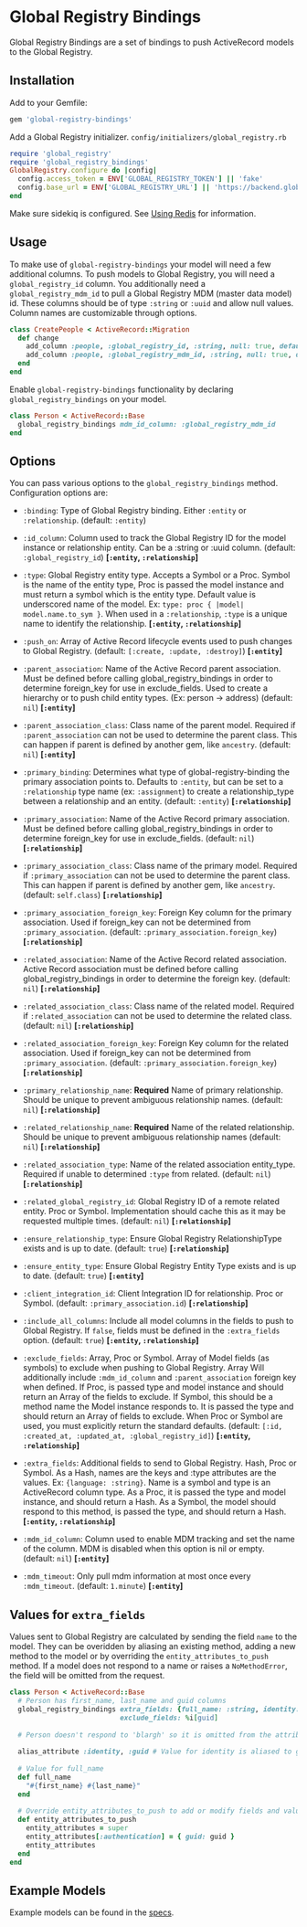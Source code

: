 # Global Registry Bindings

Global Registry Bindings are a set of bindings to push ActiveRecord models to the Global Registry.


## Installation

Add to your Gemfile:
```ruby
gem 'global-registry-bindings'
```

Add a Global Registry initializer.
`config/initializers/global_registry.rb`
```ruby
require 'global_registry'
require 'global_registry_bindings'
GlobalRegistry.configure do |config|
  config.access_token = ENV['GLOBAL_REGISTRY_TOKEN'] || 'fake'
  config.base_url = ENV['GLOBAL_REGISTRY_URL'] || 'https://backend.global-registry.org'
end
```

Make sure sidekiq is configured. See [Using Redis](https://github.com/mperham/sidekiq/wiki/Using-Redis) for information.

## Usage

To make use of `global-registry-bindings` your model will need a few additional columns.
To push models to Global Registry, you will need a `global_registry_id` column. You additionally need a
`global_registry_mdm_id` to pull a Global Registry MDM (master data model) id. These columns should be of type 
`:string` or `:uuid` and allow null values. Column names are customizable through options.
```ruby
class CreatePeople < ActiveRecord::Migration
  def change
    add_column :people, :global_registry_id, :string, null: true, default: nil
    add_column :people, :global_registry_mdm_id, :string, null: true, default: nil
  end
end
```

Enable `global-registry-bindings` functionality by declaring `global_registry_bindings` on your model.
```ruby
class Person < ActiveRecord::Base
  global_registry_bindings mdm_id_column: :global_registry_mdm_id
end
```

## Options

You can pass various options to the `global_registry_bindings` method. Configuration options are:

* `:binding`: Type of Global Registry binding. Either `:entity` or `:relationship`.
(default: `:entity`)
  
* `:id_column`: Column used to track the Global Registry ID for the model instance or relationship entity.
Can be a :string or :uuid column. (default: `:global_registry_id`) **[`:entity`, `:relationship`]**

* `:type`: Global Registry entity type. Accepts a Symbol or a Proc. Symbol is the name of the entity type, Proc
is passed the model instance and must return a symbol which is the entity type. Default value is underscored
name of the model. Ex: ```type: proc { |model| model.name.to_sym }```. When used in a `:relationship`, `:type`
is a unique name to identify the relationship. **[`:entity`, `:relationship`]**

* `:push_on`: Array of Active Record lifecycle events used to push changes to Global Registry.
(default: `[:create, :update, :destroy]`) **[`:entity`]**

* `:parent_association`: Name of the Active Record parent association. Must be defined before calling
global_registry_bindings in order to determine foreign_key for use in exclude_fields. Used to create a
hierarchy or to push child entity types. (Ex: person -> address) (default: `nil`) **[`:entity`]**

* `:parent_association_class`: Class name of the parent model. Required if `:parent_association` can not be used
to determine the parent class. This can happen if parent is defined by another gem, like `ancestry`.
(default: `nil`) **[`:entity`]**

* `:primary_binding`: Determines what type of global-registry-binding the primary association points to. Defaults
to `:entity`, but can be set to a `:relationship` type name (ex: `:assignment`) to create a relationship_type
between a relationship and an entity. (default: `:entity`) **[`:relationship`]**

* `:primary_association`: Name of the Active Record primary association. Must be defined before calling
global_registry_bindings in order to determine foreign_key for use in exclude_fields. (default: `nil`)
**[`:relationship`]**

* `:primary_association_class`: Class name of the primary model. Required if `:primary_association` can not be
used to determine the parent class. This can happen if parent is defined by another gem, like `ancestry`.
(default: `self.class`) **[`:relationship`]**

* `:primary_association_foreign_key`: Foreign Key column for the primary association. Used if foreign_key can
not be determined from `:primary_association`. (default: `:primary_association.foreign_key`)
**[`:relationship`]**

* `:related_association`: Name of the Active Record related association. Active Record association must be
defined before calling global_registry_bindings in order to determine the foreign key.
(default: `nil`) **[`:relationship`]**

* `:related_association_class`: Class name of the related model. Required if `:related_association` can not be
used to determine the related class. (default: `nil`) **[`:relationship`]**

* `:related_association_foreign_key`: Foreign Key column for the related association. Used if foreign_key can
not be determined from `:primary_association`. (default: `:primary_association.foreign_key`)
**[`:relationship`]**

* `:primary_relationship_name`: **Required** Name of primary relationship. Should be unique to prevent
ambiguous relationship names. (default: `nil`) **[`:relationship`]**

* `:related_relationship_name`: **Required** Name of the related relationship. Should be unique to prevent
ambiguous relationship names (default: `nil`) **[`:relationship`]**

* `:related_association_type`: Name of the related association entity_type. Required if unable to determined
`:type` from related. (default: `nil`) **[`:relationship`]**

* `:related_global_registry_id`: Global Registry ID of a remote related entity. Proc or Symbol. Implementation
should cache this as it may be requested multiple times. (default: `nil`) **[`:relationship`]**

* `:ensure_relationship_type`: Ensure Global Registry RelationshipType exists and is up to date.
(default: `true`) **[`:relationship`]**

* `:ensure_entity_type`: Ensure Global Registry Entity Type exists and is up to date.
(default: `true`) **[`:entity`]**

* `:client_integration_id`: Client Integration ID for relationship. Proc or Symbol.
(default: `:primary_association.id`) **[`:relationship`]**

* `:include_all_columns`: Include all model columns in the fields to push to Global Registry. If `false`, fields must
be defined in the `:extra_fields` option. (default: `true`)
**[`:entity`, `:relationship`]**

* `:exclude_fields`: Array, Proc or Symbol. Array of Model fields (as symbols) to exclude when pushing to Global
Registry. Array Will additionally include `:mdm_id_column` and `:parent_association` foreign key when defined.
If Proc, is passed type and model instance and should return an Array of the fields to exclude. If Symbol,
this should be a method name the Model instance responds to. It is passed the type and should return an Array
of fields to exclude. When Proc or Symbol are used, you must explicitly return the standard defaults.
(default:  `[:id, :created_at, :updated_at, :global_registry_id]`) **[`:entity`, `:relationship`]**

* `:extra_fields`: Additional fields to send to Global Registry. Hash, Proc or Symbol. As a Hash, names are the
keys and :type attributes are the values. Ex: `{language: :string}`. Name is a symbol and type is an
ActiveRecord column type. As a Proc, it is passed the type and model instance, and should return a Hash.
As a Symbol, the model should respond to this method, is passed the type, and should return a Hash.
**[`:entity`, `:relationship`]**

* `:mdm_id_column`: Column used to enable MDM tracking and set the name of the column. MDM is disabled when this
option is nil or empty. (default: `nil`) **[`:entity`]**

* `:mdm_timeout`: Only pull mdm information at most once every `:mdm_timeout`. (default: `1.minute`)
**[`:entity`]**

## Values for `extra_fields`

Values sent to Global Registry are calculated by sending the field `name` to the model. They can be overidden by
aliasing an existing method, adding a new method to the model or by overriding the `entity_attributes_to_push`
method. If a model does not respond to a name or raises a `NoMethodError`, the field will be omitted from the request.

```ruby
class Person < ActiveRecord::Base
  # Person has first_name, last_name and guid columns
  global_registry_bindings extra_fields: {full_name: :string, identity: :uuid, blargh: :integer},
                           exclude_fields: %i[guid]
  
  # Person doesn't respond to 'blargh' so it is omitted from the attributes to push
 
  alias_attribute :identity, :guid # Value for identity is aliased to guid
  
  # Value for full_name
  def full_name
    "#{first_name} #{last_name}"
  end
  
  # Override entity_attributes_to_push to add or modify fields and values
  def entity_attributes_to_push
    entity_attributes = super
    entity_attributes[:authentication] = { guid: guid }
    entity_attributes
  end
end
```

## Example Models

Example models can be found in the [specs](https://github.com/CruGlobal/global-registry-bindings/tree/master/spec/internal/app/models).
